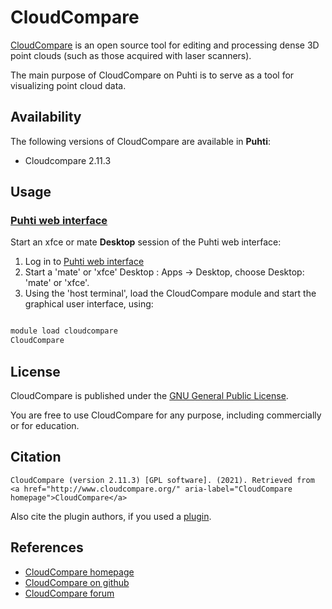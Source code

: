 # CloudCompare

[CloudCompare](http://cloudcompare.org/) is an open source tool for editing and processing dense 3D point clouds (such as those acquired with laser scanners).

The main purpose of CloudCompare on Puhti is to serve as a tool for visualizing point cloud data.

## Availability

The following versions of CloudCompare are available in **Puhti**:

- Cloudcompare 2.11.3

## Usage

### [Puhti web interface](https://www.puhti.csc.fi)

Start an xfce or mate **Desktop** session of the Puhti web interface:

1. Log in to [Puhti web interface](https://www.puhti.csc.fi)
2. Start a 'mate' or 'xfce' Desktop : Apps -> Desktop, choose Desktop: 'mate' or 'xfce'.
3. Using the 'host terminal', load the CloudCompare module and start the graphical user interface, using:

```bash

module load cloudcompare
CloudCompare

```
## License 

CloudCompare is published under the [GNU General Public License](https://github.com/CloudCompare/CloudCompare/blob/master/license.txt).

You are free to use CloudCompare for any purpose, including commercially or for education. 

## Citation

```
CloudCompare (version 2.11.3) [GPL software]. (2021). Retrieved from <a href="http://www.cloudcompare.org/" aria-label="CloudCompare homepage">CloudCompare</a>
```

Also cite the plugin authors, if you used a [plugin](http://www.cloudcompare.org/doc/wiki/index.php?title=Plugins).


## References

* [CloudCompare homepage](http://cloudcompare.org/)
* [CloudCompare on github](https://github.com/cloudcompare/cloudcompare)
* [CloudCompare forum](http://cloudcompare.org/forum/)

